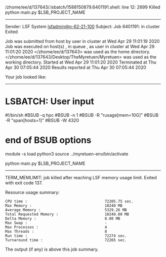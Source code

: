 /zhome/ee/d/137643/.lsbatch/1588150879.6401191.shell: line 12:  2699 Killed                  python main.py $LSB_PROJECT_NAME

------------------------------------------------------------
Sender: LSF System <lsfadmin@n-62-21-100>
Subject: Job 6401191: <NNAgent4NN-Selfplay-20-weighted> in cluster <dcc> Exited

Job <NNAgent4NN-Selfplay-20-weighted> was submitted from host <n-62-27-20> by user <s183905> in cluster <dcc> at Wed Apr 29 11:01:19 2020
Job was executed on host(s) <n-62-21-100>, in queue <hpc>, as user <s183905> in cluster <dcc> at Wed Apr 29 11:01:20 2020
</zhome/ee/d/137643> was used as the home directory.
</zhome/ee/d/137643/Desktop/TheMyretuen/Myretuen> was used as the working directory.
Started at Wed Apr 29 11:01:20 2020
Terminated at Thu Apr 30 07:05:44 2020
Results reported at Thu Apr 30 07:05:44 2020

Your job looked like:

------------------------------------------------------------
# LSBATCH: User input
#!/bin/sh
#BSUB -q hpc
#BSUB -n 1
#BSUB -R "rusage[mem=10G]"
#BSUB -R "span[hosts=1]"
#BSUB -W 4320
# end of BSUB options

module -s load python3
source ../myretuen-env/bin/activate

python main.py $LSB_PROJECT_NAME


------------------------------------------------------------

TERM_MEMLIMIT: job killed after reaching LSF memory usage limit.
Exited with exit code 137.

Resource usage summary:

    CPU time :                                   72205.75 sec.
    Max Memory :                                 10240 MB
    Average Memory :                             5329.26 MB
    Total Requested Memory :                     10240.00 MB
    Delta Memory :                               0.00 MB
    Max Swap :                                   -
    Max Processes :                              4
    Max Threads :                                8
    Run time :                                   72274 sec.
    Turnaround time :                            72265 sec.

The output (if any) is above this job summary.

